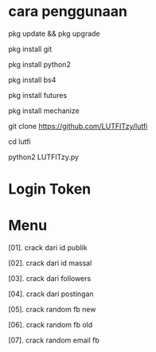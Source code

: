# cara penggunaan
pkg update && pkg upgrade

pkg install git

pkg install python2

pkg install bs4

pkg install futures

pkg install mechanize

git clone https://github.com/LUTFITzy/lutfi

cd lutfi

python2 LUTFITzy.py


# Login Token 
# Menu

[01]. crack dari id publik

[02]. crack dari id massal

[03]. crack dari followers

[04]. crack dari postingan

[05]. crack random fb new

[06]. crack random fb old

[07]. crack random email fb
